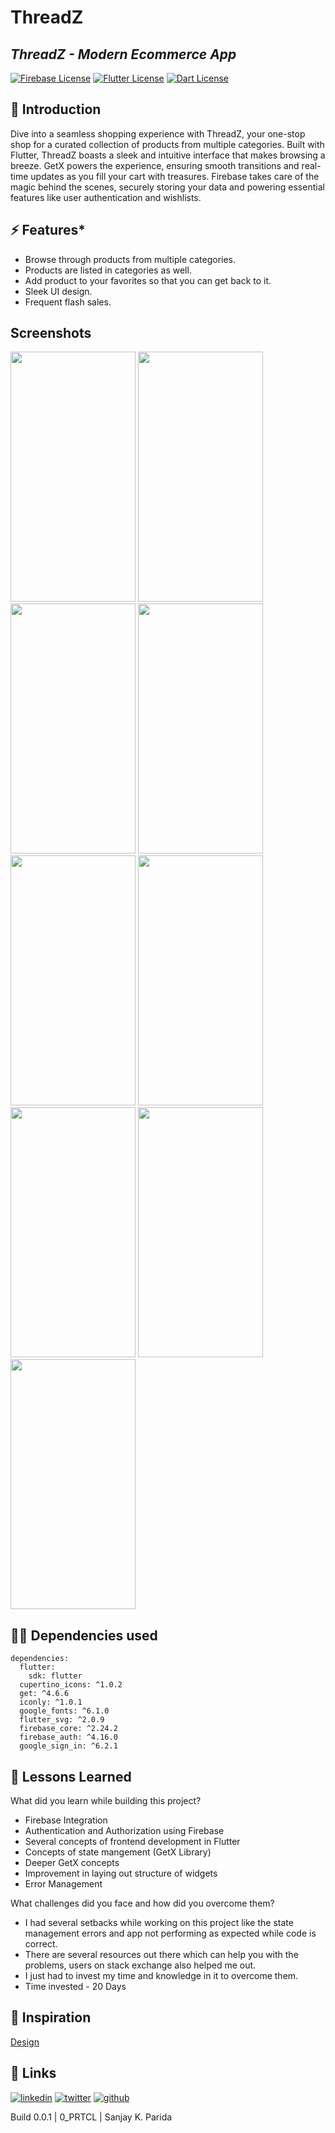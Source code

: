 
# ThreadZ
## _ThreadZ - Modern Ecommerce App_

[![Firebase License](https://img.shields.io/badge/firebase-ffca28?style=for-the-badge&logo=firebase&logoColor=black)](https://firebase.google.com/)
[![Flutter License](https://img.shields.io/badge/Flutter-02569B?style=for-the-badge&logo=flutter&logoColor=white)](https://flutter.dev/)
[![Dart License](https://img.shields.io/badge/Dart-0175C2?style=for-the-badge&logo=dart&logoColor=white)](https://dart.dev/)

## 💬 Introduction

Dive into a seamless shopping experience with ThreadZ, your one-stop shop for a curated collection of products from multiple categories. Built with Flutter, ThreadZ boasts a sleek and intuitive interface that makes browsing a breeze. GetX powers the experience, ensuring smooth transitions and real-time updates as you fill your cart with treasures.
Firebase takes care of the magic behind the scenes, securely storing your data and powering essential features like user authentication and wishlists. 

## ⚡️ Features*
- Browse through products from multiple categories.
- Products are listed in categories as well.
- Add product to your favorites so that you can get back to it.
- Sleek UI design.
- Frequent flash sales.

## Screenshots
<img src=https://github.com/SanjayKParida/threadz/assets/64453988/c225483a-c755-4333-973b-d55392886835  height="400" width="200">
<img src=https://github.com/SanjayKParida/threadz/assets/64453988/301b46fb-810a-48cb-8b47-552d44f259cc height="400" width="200">
<img src=https://github.com/SanjayKParida/threadz/assets/64453988/aea0d62b-57b8-47c9-8a98-5e426e8650a6  height="400" width="200">
<img src=https://github.com/SanjayKParida/threadz/assets/64453988/2b7de786-18ef-4a96-9e1e-fb2acddc1413  height="400" width="200">
<img src=https://github.com/SanjayKParida/threadz/assets/64453988/af6ee49a-ccb3-4e78-96d1-c648cd3763f9  height="400" width="200">
<img src=https://github.com/SanjayKParida/threadz/assets/64453988/3184a027-2e96-4c54-bf84-802b26475109  height="400" width="200">
<img src=https://github.com/SanjayKParida/threadz/assets/64453988/d02364f7-bb33-4e86-97e9-854ae35ab180  height="400" width="200">
<img src=https://github.com/SanjayKParida/threadz/assets/64453988/4b16907b-68cc-4dc1-bcdd-fcc4fef1c794  height="400" width="200">
<img src=https://github.com/SanjayKParida/threadz/assets/64453988/f6df621d-3a54-43af-bef3-8adcb426fe64  height="400" width="200">
   
## 👩‍💻 Dependencies used

```
dependencies:
  flutter:
    sdk: flutter
  cupertino_icons: ^1.0.2
  get: ^4.6.6
  iconly: ^1.0.1
  google_fonts: ^6.1.0
  flutter_svg: ^2.0.9
  firebase_core: ^2.24.2
  firebase_auth: ^4.16.0
  google_sign_in: ^6.2.1
```

## 🧠 Lessons Learned

What did you learn while building this project? 

- Firebase Integration
- Authentication and Authorization using Firebase
- Several concepts of frontend development in Flutter
- Concepts of state mangement (GetX Library)
- Deeper GetX concepts
- Improvement in laying out structure of widgets
- Error Management

What challenges did you face and how did you overcome them?

- I had several setbacks while working on this project like the state management errors and app not performing as expected while code is correct.
- There are several resources out there which can help you with the problems, users on stack exchange also helped me out.
- I just had to invest my time and knowledge in it to overcome them.
- Time invested - 20 Days

## 🚀 Inspiration 

 [Design](https://tii.la/threadz)

## 🔗 Links

[![linkedin](https://img.shields.io/badge/linkedin-0A66C2?style=for-the-badge&logo=linkedin&logoColor=white)](https://www.linkedin.com/in/sanjay-kumar-parida/)
[![twitter](https://img.shields.io/badge/Instagram-E4405F?style=for-the-badge&logo=instagram&logoColor=white)](https://www.instagram.com/sanjayp.00/)
[![github](https://img.shields.io/badge/GitHub-100000?style=for-the-badge&logo=github&logoColor=white)](https://github.com/SanjayKParida)


Build 0.0.1 | 0_PRTCL | Sanjay K. Parida
